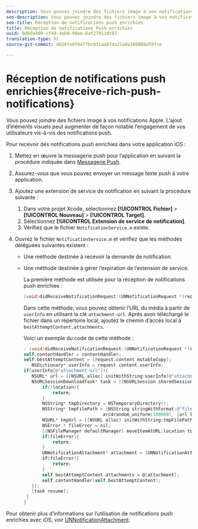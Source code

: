 ```yaml
---
description: Vous pouvez joindre des fichiers image à vos notifications Apple. L’ajout d’éléments visuels peut augmenter de façon notable l’engagement de vos utilisateurs vis-à-vis des notifications push.
seo-description: Vous pouvez joindre des fichiers image à vos notifications Apple. L’ajout d’éléments visuels peut augmenter de façon notable l’engagement de vos utilisateurs vis-à-vis des notifications push.
seo-title: Réception de notifications push enrichies
title: Réception de notifications Push enrichies
uuid: 0dbda409-cf49-4eb8-90ee-baf27911dc07
translation-type: ht
source-git-commit: d028fe0f9477bc011aa8fda21a0a389808df0fce

---
```



# Réception de notifications push enrichies{#receive-rich-push-notifications}

Vous pouvez joindre des fichiers image à vos notifications Apple. L’ajout d’éléments visuels peut augmenter de façon notable l’engagement de vos utilisateurs vis-à-vis des notifications push.

Pour recevoir des notifications push enrichies dans votre application iOS :

1. Mettez en œuvre la messagerie push pour l’application en suivant la procédure indiquée dans [Messagerie Push](/help/ios/messaging-main/push-messaging/push-messaging.md).
1. Assurez-vous que vous pouvez envoyer un message texte push à votre application.
1. Ajoutez une extension de service de notification en suivant la procédure suivante :

   1. Dans votre projet Xcode, sélectionnez **[!UICONTROL Fichier]** &gt; **[!UICONTROL Nouveau]** &gt; **[!UICONTROL Target]**.
   1. Sélectionnez **[!UICONTROL Extension de service de notification]**.
   1. Vérifiez que le fichier `NotificationService.m` existe.

1. Ouvrez le fichier `NotificationService.m` et vérifiez que les méthodes déléguées suivantes existent :

   * Une méthode destinée à recevoir la demande de notification.
   * Une méthode destinée à gérer l’expiration de l’extension de service.

      La première méthode est utilisée pour la réception de notifications push enrichies :

      ```objective-c
      (void)didReceiveNotificationRequest:(UNNotificationRequest *)request withContentHandler:(void (^)(UNNotificationContent *contentToDeliver))contentHandler;
      ```

      Dans cette méthode, vous pouvez obtenir l’URL du média à partir de `userInfo` en utilisant la clé `attachment-url`. Après avoir téléchargé le fichier dans un répertoire local, ajoutez le chemin d’accès local à `bestAttemptContent.attachments`.

      Voici un exemple du code de cette méthode :

      ```objective-c
      - (void)didReceiveNotificationRequest:(UNNotificationRequest *)request withContentHandler:(void (^)(UNNotificationContent * _Nonnull))contentHandler {
      self.contentHandler = contentHandler;
      self.bestAttemptContent = [request.content mutableCopy];
         NSDictionary* userInfo = request.content.userInfo;
      if(userInfo[@"attachment-url"]){
         NSURL* url = [[NSURL alloc] initWithString:userInfo[@"attachment-url"]];
         NSURLSessionDownloadTask* task = [[NSURLSession sharedSession] downloadTaskWithURL:url completionHandler:^(NSURL * _Nullable location, NSURLResponse * _Nullable response, NSError * _Nullable error) {
             if(!location){
                 return;
             }
             NSString* tmpDirectory = NSTemporaryDirectory();
             NSString* tmpFilePath = [NSString stringWithFormat:@"file://%@%d%d%@", tmpDirectory, arc4random_uniform(100000),
                                    arc4random_uniform(100000), [url lastPathComponent]];
             NSURL* tmpUrl = [[NSURL alloc] initWithString:tmpFilePath];
             NSError * fileError = nil;
             [[NSFileManager defaultManager] moveItemAtURL:location toURL:tmpUrl error:&amp;fileError];
             if(fileError){
                 return;
             }
             UNNotificationAttachment* attachment = [UNNotificationAttachment attachmentWithIdentifier:@"video" URL:tmpUrl options:nil error:&amp;fileError];
             if(fileError){
                 return;
             }
             self.bestAttemptContent.attachments = @[attachment];
             self.contentHandler(self.bestAttemptContent);
         }];
         [task resume];
       }
      }
      ```


Pour obtenir plus d’informations sur l’utilisation de notifications push enrichies avec iOS, voir [UNNotificationAttachment](https://developer.apple.com/documentation/usernotifications/unnotificationattachment).
